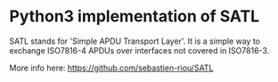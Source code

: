 # Python3 implementation of SATL

SATL stands for 'Simple APDU Transport Layer'. It is a simple way to exchange ISO7816-4 APDUs over interfaces not covered in ISO7816-3.

More info here: https://github.com/sebastien-riou/SATL
